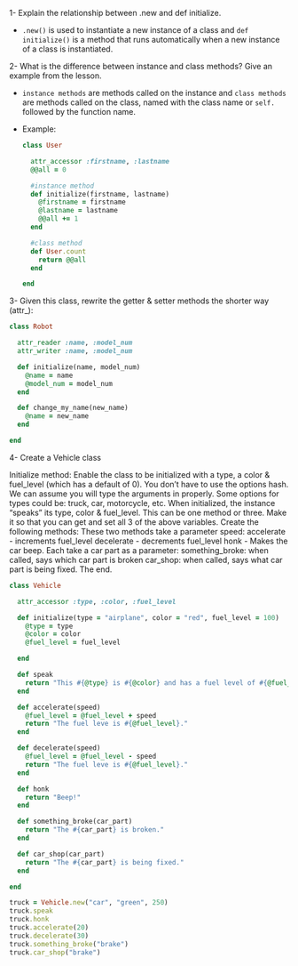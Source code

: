 1- Explain the relationship between .new and def initialize.

  - `.new()` is used to instantiate a new instance of a class and `def initialize()` is a method that runs automatically when a new instance of a class is instantiated.

2- What is the difference between instance and class methods? Give an example from the lesson.

  - `instance methods` are methods called on the instance and `class methods` are methods called on the class, named with the class name or `self.` followed by the function name.

  - Example:
    ```ruby
    class User

      attr_accessor :firstname, :lastname
      @@all = 0

      #instance method
      def initialize(firstname, lastname)
        @firstname = firstname
        @lastname = lastname
        @@all += 1
      end

      #class method
      def User.count
        return @@all
      end

    end
    ```

3- Given this class, rewrite the getter & setter methods the shorter way (attr_):

```ruby
class Robot

  attr_reader :name, :model_num
  attr_writer :name, :model_num

  def initialize(name, model_num)
    @name = name
    @model_num = model_num
  end

  def change_my_name(new_name)
    @name = new_name
  end

end
```

4- Create a Vehicle class

Initialize method:
Enable the class to be initialized with a type, a color & fuel_level (which has a default of 0).
You don’t have to use the options hash. We can assume you will type the arguments in properly.
Some options for types could be: truck, car, motorcycle, etc.
When initialized, the instance “speaks” its type, color & fuel_level. This can be one method or three.
Make it so that you can get and set all 3 of the above variables.
Create the following methods:
These two methods take a parameter speed:
accelerate - increments fuel_level
decelerate - decrements fuel_level
honk - Makes the car beep.
Each take a car part as a parameter:
something_broke: when called, says which car part is broken
car_shop: when called, says what car part is being fixed.
The end.

```ruby
class Vehicle

  attr_accessor :type, :color, :fuel_level

  def initialize(type = "airplane", color = "red", fuel_level = 100)
    @type = type
    @color = color
    @fuel_level = fuel_level

  end

  def speak
    return "This #{@type} is #{@color} and has a fuel level of #{@fuel_level}."
  end

  def accelerate(speed)
    @fuel_level = @fuel_level + speed
    return "The fuel leve is #{@fuel_level}."
  end

  def decelerate(speed)
    @fuel_level = @fuel_level - speed
    return "The fuel leve is #{@fuel_level}."
  end

  def honk
    return "Beep!"
  end

  def something_broke(car_part)
    return "The #{car_part} is broken."
  end

  def car_shop(car_part)
    return "The #{car_part} is being fixed."
  end

end

truck = Vehicle.new("car", "green", 250)
truck.speak
truck.honk
truck.accelerate(20)
truck.decelerate(30)
truck.something_broke("brake")
truck.car_shop("brake")

```
